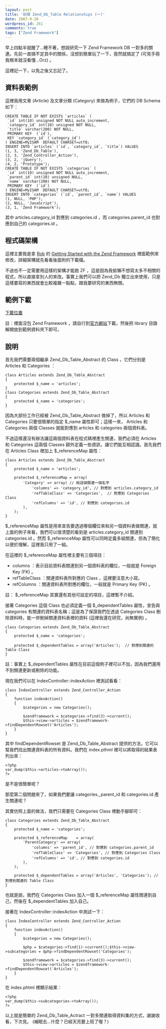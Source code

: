 ```yaml
---
layout: post
title: '初探 Zend_Db_Table Relationships (一)'
date: 2007-9-20
wordpress_id: 261
comments: true
tags: ["Zend Framework"]
---
```


早上四點半就醒了...睡不著，想說研究一下 Zend Framework DB 一對多的關連。先前一直搞不定其中的關係，沒想到簡單玩了一下，竟然就搞定了 (可見手冊我根本就沒看懂...Orz) 。

這裡記一下，以免之後又忘記了。

<!--more-->

## 資料表範例

這裡我用文章 (Article) 及文章分類 (Category) 來做為例子，它們的 DB Schema 如下：

```
CREATE TABLE IF NOT EXISTS `articles` (
 `id` int(10) unsigned NOT NULL auto_increment,
 `category_id` int(10) unsigned NOT NULL,
 `title` varchar(200) NOT NULL,
 PRIMARY KEY  (`id`),
 KEY `category_id` (`category_id`)
) ENGINE=MyISAM  DEFAULT CHARSET=utf8;
INSERT INTO `articles` (`id`, `category_id`, `title`) VALUES
(1, 3, 'Zend_Db_Table'),
(2, 3, 'Zend_Controller_Action'),
(3, 2, 'jQuery'),
(4, 2, 'Prototype');
CREATE TABLE IF NOT EXISTS `categories` (
 `id` int(10) unsigned NOT NULL auto_increment,
 `parent_id` int(10) unsigned NULL,
 `name` varchar(200) NOT NULL,
 PRIMARY KEY  (`id`)
) ENGINE=MyISAM  DEFAULT CHARSET=utf8;
INSERT INTO `categories` (`id`, `parent_id`, `name`) VALUES
(1, NULL, 'PHP'),
(2, NULL, 'JavaScript'),
(3, 1, 'Zend Framework');

```

其中 articles.category_id 對應到 categories.id ，而 categories.parent_id 也對應到自己的 categories.id 。

## 程式碼架構

這裡主要我是拿 [Rob](http://akrabat.com/) 的 [Getting Started with the Zend Framework](http://akrabat.com/zend-framework-tutorial/) 裡面範例來修改，詳細架構就先看看後面附的下載檔。

不過也不一定需要用這樣的架構才能跑 ZF ，這是因為我偷懶不想寫太多不相關的程式，所以直接拿別人的來改。事實上我們可以把 Zend_Db 獨立出來使用，只是這樣要寫的東西就會比較複雜一點點，跟我要研究的東西無關。

## 範例下載

[下載位置](/resources/zf_table/example1.zip)

註：裡面沒包 Zend Framework ，請自行到[官方網站](http://framework.zend.com/)下載，然後把 library 目錄解開放到範例資料夾下即可。 

## 說明

首先我們需要兩個繼承 Zend_Db_Table_Abstract 的 Class ，它們分別是 Articles 和 Categories ：

```
class Articles extends Zend_Db_Table_Abstract
{
    protected $_name = 'articles';
}
class Categories extends Zend_Db_Table_Abstract
{
    protected $_name = 'categories';
}

```

因為大部份工作已經被 Zend_Db_Table_Abstract 做掉了，所以 Articles 和 Categories 只要很簡單的指定 $_name 屬性即可；這樣一來， Articles 和 Categories 兩個 Classes 就能對應到 articles 和 categories 兩個資料表。

不過這樣還沒有辦法讓這兩個資料表在程式碼裡產生關連，我們必須在  Articles 和 Categories 這兩個 Classes 額外定義一些資訊，讓它們能互相認識。首先我們在 Articles Class 裡加上 $_referenceMap 屬性：

```
class Articles extends Zend_Db_Table_Abstract
{
    protected $_name = 'articles';

    protected $_referenceMap = array(
        'Category' => array( // 給這個關連一個名字
            'columns' => 'category_id', // 對應到 articles.category_id
            'refTableClass' => 'Categories',  // 對應到 Categories Class
            'refColumns' => 'id', // 對應到 categories.id
        ),
    );
}

```

$_referenceMap 屬性是用來宣告要透過哪個欄位來和另一個資料表做關連，就上面的例子來看，我們可以很清楚的看到是 articles.category_id 關連到 categories.id 。然而 $_referenceMap 屬性可以同時定義多組關連，但為了簡化以便於理解，這裡我只用了一組。

在這裡的 $_referenceMap 屬性裡主要有三個項目：

* columns ：表示目前資料表關連到另一個資料表的欄位，一般就是 Foreign Key (FK) 。
* refTableClass ：關連資料表所對應的 Class ，這裡要注意大小寫。
* refColumns ：關連資料表所對應的欄位，一般就是 Primary Key (PK) 。


註： $_referenceMap 其實還有其他可設定的項目，這裡暫不介紹。 

接著 Categories 這個 Class 也必須定義一個 $_dependentTables 屬性，宣告與 categories 有關連的資料表名稱；這是為了保證我們在透過 Categories Class 刪除資料時，能一併刪掉關連資料表裡的資料 (這裡我還在研究，尚無實例) 。

```
class Categories extends Zend_Db_Table_Abstract
{
    protected $_name = 'categories';

    protected $_dependentTables = array('Articles');  // 對應到關連的 Table Class
}

```

註：事實上 $_dependentTables 屬性在目前這個例子裡可以不加，因為我們還用不到關連更新或刪除的功能。 

現在我們可以在 IndexController::indexAction 裡測試看看：

```
class IndexController extends Zend_Controller_Action
{
    function indexAction()
    {
        $categories = new Categories();

        $zendframework = $categories->find(3)->current();
        $this->view->articles = $zendframework->findDependentRowset('Articles');
    }
}

```

其中 findDependentRowset 是 Zend_Db_Table_Abstract 提供的方法，它可以幫我們找出關連資料表的所有資料。我們在 index.pthml 裡可以將取得的結果表列出來： 

```
<?php
var_dump($this->articles->toArray());
?>

```

是不是很簡單呢？

那麼第二個問題來了，如果我們要讓 categories._parent_id 和 categories.id 產生關連呢？

其實仿照上面的做法，我們只需要在 Categories Class 裡動手腳即可：

```
class Categories extends Zend_Db_Table_Abstract
{
    protected $_name = 'categories';

    protected $_referenceMap    = array(
        'ParentCategory' => array(
            'columns' => 'parent_id', // 對應到 categories.parent_id
            'refTableClass' => 'Categories', // 對應到 Categories Class
            'refColumns' => 'id', // 對應到 categories.id
        ),
    );

    protected $_dependentTables = array('Articles', 'Categories'); // 對應到關連的 Table Class
}

```

也就是說，我們在 Categories Class 加入一個 $_referenceMap 屬性關連到自己，然後在  $_dependentTables 加入自己。 

接著在 IndexController::indexAction 中測試一下：

```
class IndexController extends Zend_Controller_Action
{
    function indexAction()
    {
        $categories = new Categories();

        $php = $categories->find(1)->current();$this->view->subcategories = $php->findDependentRowset('Categories');

        $zendframework = $categories->find(3)->current();
        $this->view->articles = $zendframework->findDependentRowset('Articles');
    }
}

```

在 index.phtml 裡顯示結果：

```
<?php
var_dump($this->subcategories->toArray());
?>

```

以上就是簡單的 Zend_Db_Table_Actract 一對多關連取得資料集的方式，謝謝收看，下次見。 (補眠去...什麼？已經天亮要上班了喔？) 
